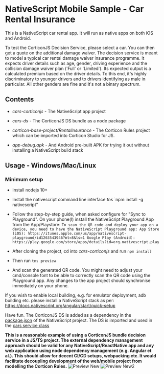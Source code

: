 # NativeScript Mobile Sample - Car Rental Insurance 

This is a NativeScript car rental app. It will run as native apps on both iOS and Android.

To test the CorticonJS Decision Service, please select a car. You can then get a quote on the additional damage waiver. The decision service is meant to model a typical car rental damage waiver insurance programme. It expects driver details such as age, gender, driving experience and the collision damage waiver plan ('Full' or 'Limited'). Its expected output is a calculated premium based on the driver details. To this end, it's highly discriminatory to younger drivers and to drivers identifying as male in particular. All other genders are fine and it's not a binary spectrum.
 
## Contents

* _cars-corticonjs_ - The NativeScript app project
* _cars-ds_ - The CorticonJS DS bundle as a node package
* _corticon-base-project/RentalInsurance_ - The Corticon Rules project which can be imported into Corticon Studio for JS.

* _app-debug.apk_ - And Android pre-built APK for trying it out without installing a NativeScript build stack

## Usage - Windows/Mac/Linux

### Minimum setup
* Install nodejs 10+
* Install the nativescript command line interface _tns_ 
  `npm install -g nativescript"
* Follow the step-by-step guide, when asked configure for "Sync to Playground". On your phone(!) install the NativeScript Playground App from the App/Playstore:
```To scan the QR code and deploy your app on a device, you need to have the NativeScript Playground app: App Store (iOS): https://itunes.apple.com/us/app/nativescript-playground/id1263543946?mt=8&ls=1 Google Play (Android): https://play.google.com/store/apps/details?id=org.nativescript.play ```
 
* After cloning the project, cd into _cars-corticonjs_ and run
  `npm install`
* Then run 
  `tns preview`
* And scan the generated QR code. You might need to adjust your cmd/console font to be able to correctly scan the QR code using the Playground app. Any changes to the app project should synchronise immediately on your phone.

If you wish to enable local building, e.g. for emulator deployment, adb building etc. please install a NativeScript stack as per: https://docs.nativescript.org/angular/start/quick-setup

Have fun. The CorticonJS DS is added as a dependency in the [package.json](https://github.com/corticon/corticon.js-samples/blob/master/Nativescript/cars-corticonjs/package.json) of the NativeScript project. The DS is imported and used in the [cars service class](https://github.com/corticon/corticon.js-samples/blob/master/Nativescript/cars-corticonjs/src/app/cars/shared/car.service.ts)

__This is a reasonable example of using a CorticonJS bundle decision service in a JS/TS project. The external dependency management approach should be valid for any NativeScript/ReactNative app and any web application using node dependency management (e.g. Angular et al.). This should allow for decent CI/CD setups, webpacking etc. It would facilitate decoupling development of the web/mobile project from modelling the Corticon Rules.__
![Preview New](/Nativescript/previewnew.png)
![Preview New2](/Nativescript/previewnew2.png)
